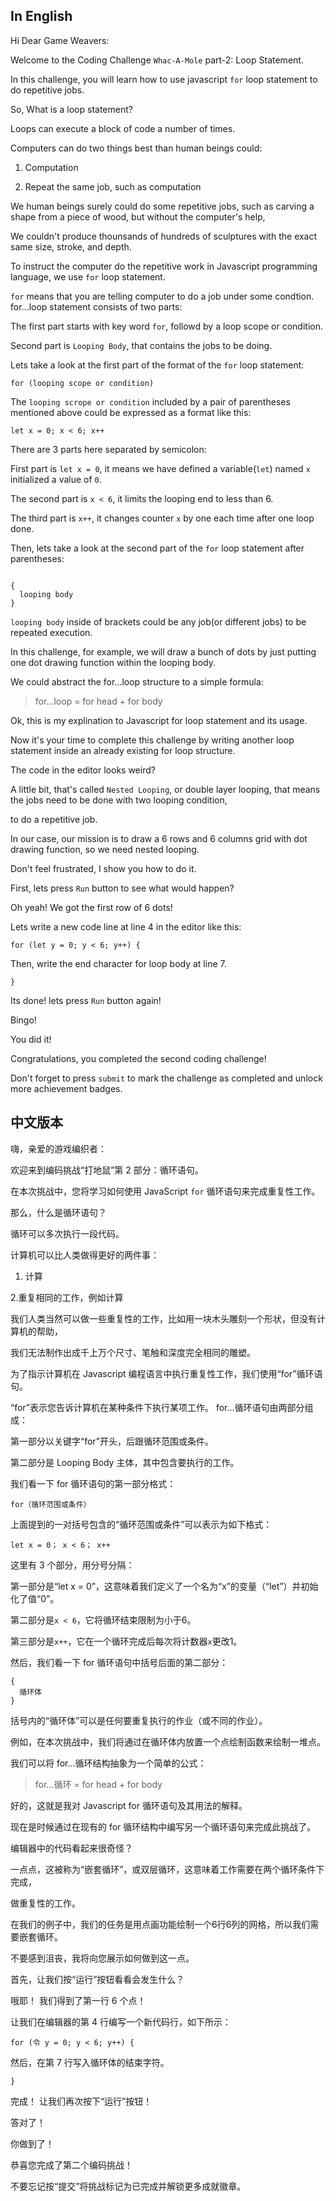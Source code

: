 ## In English

Hi Dear Game Weavers:

Welcome to the Coding Challenge `Whac-A-Mole` part-2: Loop Statement.

In this challenge, you will learn how to use javascript `for` loop statement to do repetitive jobs.

So, What is a loop statement?

Loops can execute a block of code a number of times.

Computers can do two things best than human beings could:

1. Computation

2. Repeat the same job, such as computation

We human beings surely could do some repetitive jobs, such as carving a shape from a piece of wood, but without the computer's help,

We couldn't produce thounsands of hundreds of sculptures with the exact same size, stroke, and depth.

To instruct the computer do the repetitive work in Javascript programming language, we use `for` loop statement.

`for` means that you are telling computer to do a job under some condtion. for...loop statement consists of two parts:

The first part starts with key word `for`, followd by a loop scope or condition.

Second part is `Looping Body`, that contains the jobs to be doing.

Lets take a look at the first part of the format of the `for` loop statement:

```
for (looping scope or condition)
```

The `looping scrope or condition` included by a pair of parentheses mentioned above could be expressed as a format like this:

```
let x = 0; x < 6; x++
```

There are 3 parts here separated by semicolon:

First part is `let x = 0`, it means we have defined a variable(`let`) named `x` initialized a value of `0`.

The second part is `x < 6`, it limits the looping end to less than 6.

The third part is `x++`, it changes counter `x` by one each time after one loop done.

Then, lets take a look at the second part of the `for` loop statement after parentheses:

```

{
  looping body
}

```

`looping body` inside of brackets could be any job(or different jobs) to be repeated execution.

In this challenge, for example, we will draw a bunch of dots by just putting one dot drawing function within the looping body.

We could abstract the for...loop structure to a simple formula:

> for...loop = for head + for body

Ok, this is my explination to Javascript for loop statement and its usage.

Now it's your time to complete this challenge by writing another loop statement inside an already existing for loop structure.

The code in the editor looks weird?

A little bit, that's called `Nested Looping`, or double layer looping, that means the jobs need to be done with two looping condition,

to do a repetitive job.

In our case, our mission is to draw a 6 rows and 6 columns grid with dot drawing function, so we need nested looping.

Don't feel frustrated, I show you how to do it.

First, lets press `Run` button to see what would happen?

Oh yeah! We got the first row of 6 dots!

Lets write a new code line at line 4 in the editor like this:

```
for (let y = 0; y < 6; y++) {
```

Then, write the end character for loop body at line 7.

```
}
```

Its done! lets press `Run` button again!

Bingo!

You did it!

Congratulations, you completed the second coding challenge!

Don't forget to press `submit` to mark the challenge as completed and unlock more achievement badges.



## 中文版本

嗨，亲爱的游戏编织者：

欢迎来到编码挑战“打地鼠”第 2 部分：循环语句。

在本次挑战中，您将学习如何使用 JavaScript `for` 循环语句来完成重复性工作。

那么，什么是循环语句？

循环可以多次执行一段代码。

计算机可以比人类做得更好的两件事：

1. 计算

2.重复相同的工作，例如计算

我们人类当然可以做一些重复性的工作，比如用一块木头雕刻一个形状，但没有计算机的帮助，

我们无法制作出成千上万个尺寸、笔触和深度完全相同的雕塑。

为了指示计算机在 Javascript 编程语言中执行重复性工作，我们使用“for”循环语句。

“for”表示您告诉计算机在某种条件下执行某项工作。 for...循环语句由两部分组成：

第一部分以关键字“for”开头，后跟循环范围或条件。

第二部分是 Looping Body 主体，其中包含要执行的工作。

我们看一下 for 循环语句的第一部分格式：

````
for（循环范围或条件）
````

上面提到的一对括号包含的“循环范围或条件”可以表示为如下格式：

````
let x = 0； x < 6； x++
````

这里有 3 个部分，用分号分隔：

第一部分是“let x = 0”，这意味着我们定义了一个名为“x”的变量（“let”）并初始化了值“0”。

第二部分是`x < 6`，它将循环结束限制为小于6。

第三部分是`x++`，它在一个循环完成后每次将计数器`x`更改1。

然后，我们看一下 for 循环语句中括号后面的第二部分：

````
{
  循环体
}

````

括号内的“循环体”可以是任何要重复执行的作业（或不同的作业）。

例如，在本次挑战中，我们将通过在循环体内放置一个点绘制函数来绘制一堆点。

我们可以将 for...循环结构抽象为一个简单的公式：

> for...循环 = for head + for body

好的，这就是我对 Javascript for 循环语句及其用法的解释。

现在是时候通过在现有的 for 循环结构中编写另一个循环语句来完成此挑战了。

编辑器中的代码看起来很奇怪？

一点点，这被称为“嵌套循环”，或双层循环，这意味着工作需要在两个循环条件下完成，

做重复性的工作。

在我们的例子中，我们的任务是用点画功能绘制一个6行6列的网格，所以我们需要嵌套循环。

不要感到沮丧，我将向您展示如何做到这一点。

首先，让我们按“运行”按钮看看会发生什么？

哦耶！ 我们得到了第一行 6 个点！

让我们在编辑器的第 4 行编写一个新代码行，如下所示：

````
for (令 y = 0; y < 6; y++) {
````

然后，在第 7 行写入循环体的结束字符。

````
}
````

完成！ 让我们再次按下“运行”按钮！

答对了！

你做到了！

恭喜您完成了第二个编码挑战！

不要忘记按“提交”将挑战标记为已完成并解锁更多成就徽章。